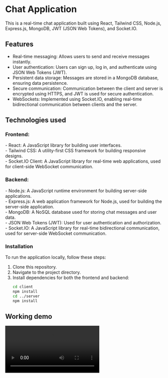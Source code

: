 <h1>Chat Application</h1>

This is a real-time chat application built using React, Tailwind CSS, Node.js, Express.js, MongoDB, JWT (JSON Web Tokens), and Socket.IO.

<h2> Features </h2>

- Real-time messaging: Allows users to send and receive messages instantly.
- User authentication: Users can sign up, log in, and authenticate using JSON Web Tokens (JWT).
- Persistent data storage: Messages are stored in a MongoDB database, ensuring data persistence.
- Secure communication: Communication between the client and server is encrypted using HTTPS, and JWT is used for secure authentication.
- WebSockets: Implemented using Socket.IO, enabling real-time bidirectional communication between clients and the server.

<h2> Technologies used </h2>

 <h3> Frontend: </h3>
  - React: A JavaScript library for building user interfaces. </br>
  - Tailwind CSS: A utility-first CSS framework for building responsive designs. </br>
  - Socket.IO Client: A JavaScript library for real-time web applications, used for client-side WebSocket communication. </br>

 <h3> Backend: </h3>
  - Node.js: A JavaScript runtime environment for building server-side applications. </br>
  - Express.js: A web application framework for Node.js, used for building the server-side application. </br>
  - MongoDB: A NoSQL database used for storing chat messages and user data. </br>
  - JSON Web Tokens (JWT): Used for user authentication and authorization. </br>
  - Socket.IO: A JavaScript library for real-time bidirectional communication, used for server-side WebSocket communication.

 <h3> Installation </h3>

To run the application locally, follow these steps:

1. Clone this repository.
2. Navigate to the project directory.
3. Install dependencies for both the frontend and backend:
   ```bash
   cd client
   npm install
   cd ../server
   npm install

  <h2>Working demo</h2>
  <video src="https://github.com/vector17002/slackcord/assets/104789216/99c77f28-466e-479f-b125-fef96b881281"></video>
